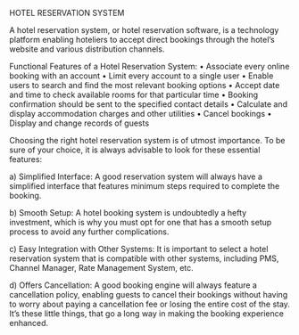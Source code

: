 HOTEL RESERVATION SYSTEM

A hotel reservation system, or hotel reservation software, is a technology platform enabling hoteliers to accept direct bookings through the hotel’s website and various distribution channels.

Functional Features of a Hotel Reservation System:
•	Associate every online booking with an account
•	Limit every account to a single user
•	Enable users to search and find the most relevant booking options
•	Accept date and time to check available rooms for that particular time
•	Booking confirmation should be sent to the specified contact details
•	Calculate and display accommodation charges and other utilities
•	Cancel bookings
•	Display and change records of guests

Choosing the right hotel reservation system is of utmost importance. To be sure of your choice, it is always advisable to look for these essential features:

a) Simplified Interface:
A good reservation system will always have a simplified interface that features minimum steps required to complete the booking. 

b) Smooth Setup:
A hotel booking system is undoubtedly a hefty investment, which is why you must opt for one that has a smooth setup process to avoid any further complications. 

c) Easy Integration with Other Systems:
It is important to select a hotel reservation system that is compatible with other systems, including PMS, Channel Manager, Rate Management System, etc. 

d) Offers Cancellation:
A good booking engine will always feature a cancellation policy, enabling guests to cancel their bookings without having to worry about paying a cancellation fee or losing the entire cost of the stay. It’s these little things, that go a long way in making the booking experience enhanced.
